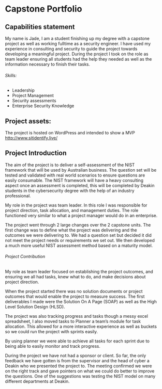 # Capstone Portfolio

## Capabilities statement

My name is Jade, I am a student finishing up my degree with a capstone project as well as working fulltime as a security engineer. I have used my experience in consulting and security to guide the project towards developing a meaningful project.
During the project I took on the role as team leader ensuring all students had the help they needed as well as the information necessary to finish their tasks.

###### Skills:
- Leadership
- Project Management
- Security assessments
- Enterprise Security Knowledge


## Project assets:

The project is hosted on WordPress and intended to show a MVP
http://www.sitidentify.live/

## Project Introduction

The aim of the project is to deliver a self-assessment of the NIST framework that will be used by Australian business. The question set will be tested and validated with real world scenarios to ensure questions are easily consumable. The NIST framework will have a heavy consulting aspect once an assessment is completed, this will be completed by Deakin students in the cybersecurity degree with the help of an industry professional.

My role in the project was team leader. In this role I was responsible for project direction, task allocation, and management duties. The role functioned very similar to what a project manager would do in an enterprise.

The project went through 2 large changes over the 2 capstone units. The first change was to define what the project was delivering and the outcomes we were delivering to. We had a question set but decided it did not meet the project needs or requirements we set out. We then developed a much more useful NIST assessment method based on a maturity model.

###### Project Contribution
My role as team leader focused on establishing the project outcomes, and ensuring we all had tasks, knew what to do, and make decisions about project direction.

When the project started there was no solution documents or project outcomes that would enable the project to measure success. The first deliverables I made were the Solution On A Page (SOAP) as well as the High Level Solution Design (HLSD).

The project was also tracking progress and tasks though a messy excel spreadsheet, I also moved tasks to Planner a team’s module for task allocation. This allowed for a more interactive experience as well as buckets so we could run the project with sprints easily.

By using planner we were able to achieve all tasks for each sprint due to being able to easily monitor and track progress. 

During the project we have not had a sponsor or client. So far, the only feedback we have gotten is from the supervisor and the head of cyber a Deakin who we presented the project to. The meeting confirmed we were on the right track and gave pointers on what we could do better to improve the questions. One of the suggestions was testing the NIST model on many different departments at Deakin.

## 

## 

##
